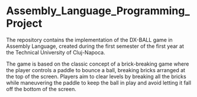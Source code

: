 # Assembly_Language_Programming_Project
The repository contains the implementation of the DX-BALL game in Assembly Language, created during the first semester of the first year at the Technical University of Cluj-Napoca. 

The game is based on the classic concept of a brick-breaking game where the player controls a paddle to bounce a ball, breaking bricks arranged at the top of the screen. Players aim to clear levels by breaking all the bricks while maneuvering the paddle to keep the ball in play and avoid letting it fall off the bottom of the screen. 

